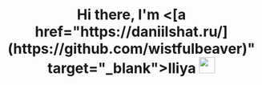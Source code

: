 <h1 align="center">Hi there, I'm <[a href="https://daniilshat.ru/](https://github.com/wistfulbeaver)" target="_blank">Iliya</a> 
<img src="https://github.com/blackcater/blackcater/raw/main/images/Hi.gif" height="32"/></h1>

<!--
**wistfulbeaver/wistfulbeaver** is a ✨ _special_ ✨ repository because its `README.md` (this file) appears on your GitHub profile.

Here are some ideas to get you started:

- 🔭 I’m currently working on ...
- 🌱 I’m currently learning ...
- 👯 I’m looking to collaborate on ...
- 🤔 I’m looking for help with ...
- 💬 Ask me about ...
- 📫 How to reach me: ...
- 😄 Pronouns: ...
- ⚡ Fun fact: ...
-->
